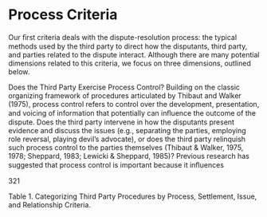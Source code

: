 # Process Criteria

Our ﬁrst criteria deals with the dispute-resolution process: the typical methods used by the third party to direct how the disputants, third party, and parties related to the dispute interact. Although there are many potential dimensions related to this criteria, we focus on three dimensions, outlined below.

Does the Third Party Exercise Process Control? Building on the classic organizing framework of procedures articulated by Thibaut and Walker (1975), process control refers to control over the development, presentation, and voicing of information that potentially can inﬂuence the outcome of the dispute. Does the third party intervene in how the disputants present evidence and discuss the issues (e.g., separating the parties, employing role reversal, playing devil’s advocate), or does the third party relinquish such process control to the parties themselves (Thibaut & Walker, 1975, 1978; Sheppard, 1983; Lewicki & Sheppard, 1985)? Previous research has suggested that process control is important because it inﬂuences

321

Table 1. Categorizing Third Party Procedures by Process, Settlement, Issue, and Relationship Criteria.